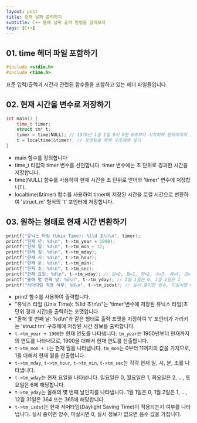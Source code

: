 ```yaml
---
layout: post
title: 현재 날짜 출력하기
subtitle: C++ 통해 날짜 출력 방법을 알아보자
tags: [C++]
---
```


## 01. time 헤더 파일 포함하기

```C++
#include <stdio.h>
#include <time.h>
```

표준 입력/출력과 시간과 관련된 함수들을 포함하고 있는 헤더 파일들입니다.

## 02. 현재 시간을 변수로 저장하기

```C++
int main() {
    time_t timer;
    struct tm* t;
    timer = time(NULL); // 1970년 1월 1일 0시 0분 0초부터 시작하여 현재까지의 초
    t = localtime(&timer); // 포맷팅을 위해 구조체에 넣기
}
```

- main 함수를 정의합니다
- time_t 타입의 timer 변수를 선언합니다. timer 변수에는 초 단위로 경과한 시간을 저장합니다.
- time(NULL) 함수를 사용하여 현재 시간을 초 단위로 얻어와 'timer' 변수에 저장합니다.
- localtime(&timer) 함수를 사용하여 timer에 저장된 시간을 로컬 시간으로 변환하여 'struct_m' 형식의 't' 포인터에 저장합니다.

## 03. 원하는 형태로 현재 시간 변환하기

```C++
printf("유닉스 타임 (Unix Time): %lld 초\n\n", timer);
printf("현재 년: %d\n", t->tm_year + 1900);
printf("현재 월: %d\n", t->tm_mon + 1);
printf("현재 일: %d\n", t->tm_mday);
printf("현재 시: %d\n", t->tm_hour);
printf("현재 분: %d\n", t->tm_min);
printf("현재 초: %d\n", t->tm_sec);
printf("현재 요일: %d\n", t->tm_wday); // 일=0, 월=1, 화=2, 수=3, 목=4, 금=5, 토=6
printf("올해 몇 번째 날: %d\n", t->tm_yday); // 1월 1일은 0, 1월 2일은 1
printf("서머타임 적용 여부: %d\n", t->tm_isdst); // 실시 중이면 양수, 미실시면 0, 실시 정보가 없으면 음수
```

- printf 함수를 사용하여 출력합니다.
- "유닉스 타임 (Unix Time): %lld 초\n\n"는 'timer'변수에 저장된 유닉스 타임(초 단위 경과 시간)을 출력하는 포맷입니다.
- "올해 몇 번째 날: %d\n"과 같은 형태로 출력 포맷을 지정하여 't' 포인터가 가리키는 'struct tm' 구조체에 저장된 시간 정보를 출력합니다.
- `t->tm_year + 1900`는 현재 연도를 나타냅니다. `tm_year`는 1900년부터 현재까지의 연도를 나타내므로, 1900을 더해서 현재 연도를 산출합니다.
- `t->tm_mon + 1`는 현재 월을 나타냅니다. `tm_mon`는 0부터 11까지의 값을 가지므로, 1을 더해서 현재 월을 산출합니다.
- `t->tm_mday`, `t->tm_hour`, `t->tm_min`, `t->tm_sec`는 각각 현재 일, 시, 분, 초를 나타냅니다.
- `t->tm_wday`는 현재 요일을 나타냅니다. 일요일은 0, 월요일은 1, 화요일은 2, ..., 토요일은 6에 해당합니다.
- `t->tm_yday`는 올해의 몇 번째 날인지를 나타냅니다. 1월 1일은 0, 1월 2일은 1, ..., 12월 31일은 364 또는 365에 해당합니다.
- `t->tm_isdst`는 현재 서머타임(Daylight Saving Time)이 적용되는지 여부를 나타냅니다. 실시 중이면 양수, 미실시면 0, 실시 정보가 없으면 음수 값을 가집니다.
